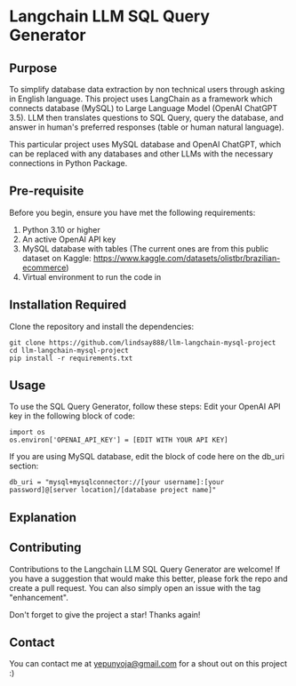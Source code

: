 # Langchain LLM SQL Query Generator
## Purpose
To simplify database data extraction by non technical users through asking in English language. This project uses LangChain as a framework which connects database (MySQL) to Large Language Model (OpenAI ChatGPT 3.5). LLM then translates questions to SQL Query, query the database, and answer in human's preferred responses (table or human natural language). 

This particular project uses MySQL database and OpenAI ChatGPT, which can be replaced with any databases and other LLMs with the necessary connections in Python Package. 

## Pre-requisite
Before you begin, ensure you have met the following requirements:

1. Python 3.10 or higher
2. An active OpenAI API key
3. MySQL database with tables (The current ones are from this public dataset on Kaggle: https://www.kaggle.com/datasets/olistbr/brazilian-ecommerce)
4. Virtual environment to run the code in

## Installation Required
Clone the repository and install the dependencies:
```
git clone https://github.com/lindsay888/llm-langchain-mysql-project
cd llm-langchain-mysql-project
pip install -r requirements.txt
```

## Usage
To use the SQL Query Generator, follow these steps:
Edit your OpenAI API key in the following block of code:
```
import os
os.environ['OPENAI_API_KEY'] = [EDIT WITH YOUR API KEY]
```
If you are using MySQL database, edit the block of code here on the db_uri section:
```
db_uri = "mysql+mysqlconnector://[your username]:[your password]@[server location]/[database project name]"
```

## Explanation


## Contributing
Contributions to the Langchain LLM SQL Query Generator are welcome! If you have a suggestion that would make this better, please fork the repo and create a pull request. You can also simply open an issue with the tag "enhancement".

Don't forget to give the project a star! Thanks again!

## Contact
You can contact me at yepunyoja@gmail.com for a shout out on this project :)
